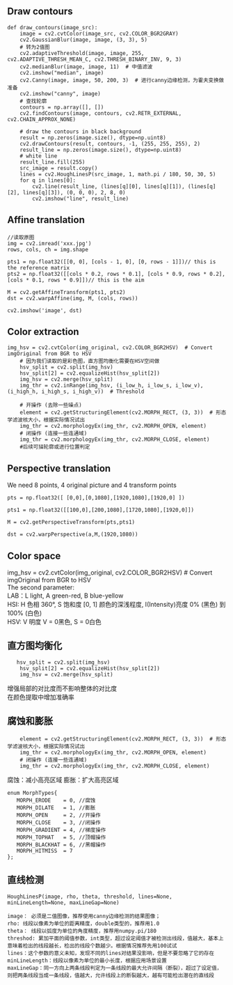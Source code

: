 ## Draw contours
```
def draw_contours(image_src):
    image = cv2.cvtColor(image_src, cv2.COLOR_BGR2GRAY)
    cv2.GaussianBlur(image, image, (3, 3), 5)
    # 转为2值图
    cv2.adaptiveThreshold(image, image, 255, cv2.ADAPTIVE_THRESH_MEAN_C, cv2.THRESH_BINARY_INV, 9, 3)
    cv2.medianBlur(image, image, 11)  # 中值滤波
    cv2.imshow("median", image)
    cv2.Canny(image, image, 50, 200, 3)  # 进行canny边缘检测，为霍夫变换做准备
    cv2.imshow("canny", image)
    # 查找轮廓
    contours = np.array([], [])
    cv2.findContours(image, contours, cv2.RETR_EXTERNAL, cv2.CHAIN_APPROX_NONE)

    # draw the contours in black background
    result = np.zeros(image.size(), dtype=np.uint8)
    cv2.drawContours(result, contours, -1, (255, 255, 255), 2)
    result_line = np.zeros(image.size(), dtype=np.uint8)  
    # white line
    result_line.fill(255)
    src_image = result.copy()
    lines = cv2.HoughLinesP(src_image, 1, math.pi / 180, 50, 30, 5)
    for q in lines[0]:
        cv2.line(result_line, (lines[q][0], lines[q][1]), (lines[q][2], lines[q][3]), (0, 0, 0), 2, 8, 0)
        cv2.imshow("line", result_line)
```
## Affine translation
```
//读取原图
img = cv2.imread('xxx.jpg')
rows, cols, ch = img.shape
 
pts1 = np.float32([[0, 0], [cols - 1, 0], [0, rows - 1]])// this is the reference matrix
pts2 = np.float32([[cols * 0.2, rows * 0.1], [cols * 0.9, rows * 0.2], [cols * 0.1, rows * 0.9]])// this is the aim
 
M = cv2.getAffineTransform(pts1, pts2)
dst = cv2.warpAffine(img, M, (cols, rows))
 
cv2.imshow('image', dst)
```
## Color extraction
```
img_hsv = cv2.cvtColor(img_original, cv2.COLOR_BGR2HSV)  # Convert imgOriginal from BGR to HSV
    # 因为我们读取的是彩色图，直方图均衡化需要在HSV空间做
    hsv_split = cv2.split(img_hsv)
    hsv_split[2] = cv2.equalizeHist(hsv_split[2])
    img_hsv = cv2.merge(hsv_split)
    img_thr = cv2.inRange(img_hsv, (i_low_h, i_low_s, i_low_v), (i_high_h, i_high_s, i_high_v))  # Threshold

    # 开操作 (去除一些噪点)
    element = cv2.getStructuringElement(cv2.MORPH_RECT, (3, 3))  # 形态学滤波核大小，根据实际情况试出
    img_thr = cv2.morphologyEx(img_thr, cv2.MORPH_OPEN, element)
    # 闭操作 (连接一些连通域)
    img_thr = cv2.morphologyEx(img_thr, cv2.MORPH_CLOSE, element)
    #后续可描轮廓或进行位置判定
```
## Perspective translation
We need 8 points, 4 original picture and 4 transform points

```
pts = np.float32([ [0,0],[0,1080],[1920,1080],[1920,0] ])
 
pts1 = np.float32([[100,0],[200,1080],[1720,1080],[1920,0]])
 
M = cv2.getPerspectiveTransform(pts,pts1)
 
dst = cv2.warpPerspective(a,M,(1920,1080))
```
## Color space
img_hsv = cv2.cvtColor(img_original, cv2.COLOR_BGR2HSV)  # Convert imgOriginal from BGR to HSV<br>
The second parameter: <br>
LAB：L light, A green-red, B blue-yellow<br>
HSI: H 色相 360°, S 饱和度 [0, 1] 颜色的深浅程度, I(Intensity)亮度  0% (黑色) 到 100% (白色)<br>
HSV: V 明度 V = 0黑色, S = 0白色<br>
## 直方图均衡化
```
   hsv_split = cv2.split(img_hsv)
    hsv_split[2] = cv2.equalizeHist(hsv_split[2])
    img_hsv = cv2.merge(hsv_split)
```
增强局部的对比度而不影响整体的对比度<br>
在颜色提取中增加准确率<br>
## 腐蚀和膨胀
```
    element = cv2.getStructuringElement(cv2.MORPH_RECT, (3, 3))  # 形态学滤波核大小，根据实际情况试出
    img_thr = cv2.morphologyEx(img_thr, cv2.MORPH_OPEN, element)
    # 闭操作 (连接一些连通域)
    img_thr = cv2.morphologyEx(img_thr, cv2.MORPH_CLOSE, element)
 ```
 腐蚀：减小高亮区域
 膨胀：扩大高亮区域
 ```
 enum MorphTypes{
    MORPH_ERODE    = 0, //腐蚀
    MORPH_DILATE   = 1, //膨胀
    MORPH_OPEN     = 2, //开操作
    MORPH_CLOSE    = 3, //闭操作
    MORPH_GRADIENT = 4, //梯度操作
    MORPH_TOPHAT   = 5, //顶帽操作
    MORPH_BLACKHAT = 6, //黑帽操作
    MORPH_HITMISS  = 7  
};
 ```
## 直线检测
```
HoughLinesP(image, rho, theta, threshold, lines=None, minLineLength=None, maxLineGap=None) 

image： 必须是二值图像，推荐使用canny边缘检测的结果图像； 
rho: 线段以像素为单位的距离精度，double类型的，推荐用1.0 
theta： 线段以弧度为单位的角度精度，推荐用numpy.pi/180 
threshod: 累加平面的阈值参数，int类型，超过设定阈值才被检测出线段，值越大，基本上意味着检出的线段越长，检出的线段个数越少。根据情况推荐先用100试试
lines：这个参数的意义未知，发现不同的lines对结果没影响，但是不要忽略了它的存在 
minLineLength：线段以像素为单位的最小长度，根据应用场景设置 
maxLineGap：同一方向上两条线段判定为一条线段的最大允许间隔（断裂），超过了设定值，则把两条线段当成一条线段，值越大，允许线段上的断裂越大，越有可能检出潜在的直线段
```

